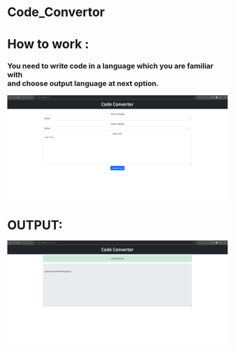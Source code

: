 # Code_Convertor
<h1>How to work :</h1>
<h3>You need to write code in a language which you are familiar with<br>and choose output language at next option.</h3>
<img src = "/project_image/converting.png">
<h1>OUTPUT:</h1>
<img src = "/project_image/output.png">

